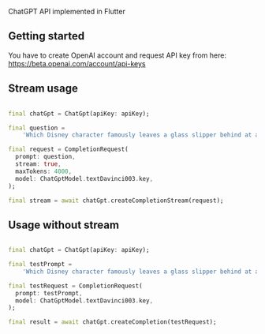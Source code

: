 ChatGPT API implemented in Flutter

## Getting started

You have to create OpenAI account and request API key from
here: https://beta.openai.com/account/api-keys


## Stream usage

```dart

final chatGpt = ChatGpt(apiKey: apiKey);

final question =
    'Which Disney character famously leaves a glass slipper behind at a royal ball?';

final request = CompletionRequest(
  prompt: question,
  stream: true,
  maxTokens: 4000,
  model: ChatGptModel.textDavinci003.key,
);

final stream = await chatGpt.createCompletionStream(request);

```
## Usage without stream

```dart

final chatGpt = ChatGpt(apiKey: apiKey);

final testPrompt =
    'Which Disney character famously leaves a glass slipper behind at a royal ball?';

final testRequest = CompletionRequest(
  prompt: testPrompt,
  model: ChatGptModel.textDavinci003.key,
);

final result = await chatGpt.createCompletion(testRequest);

```
